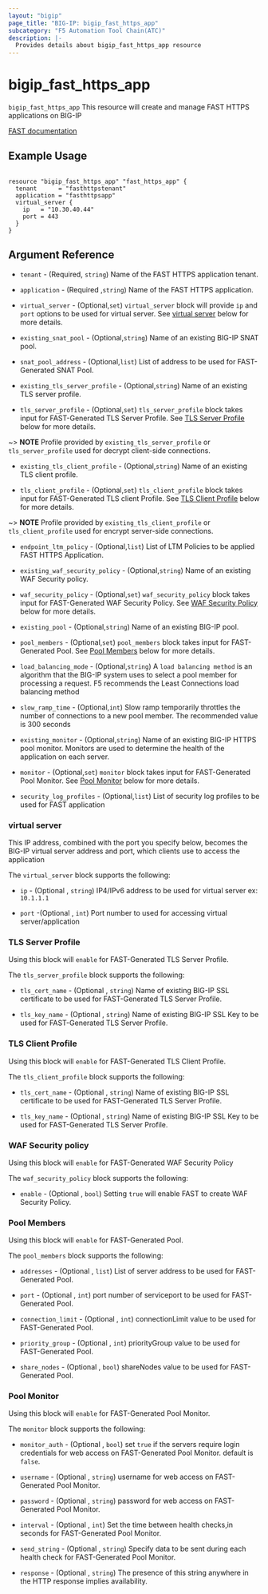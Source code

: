 ```yaml
---
layout: "bigip"
page_title: "BIG-IP: bigip_fast_https_app"
subcategory: "F5 Automation Tool Chain(ATC)"
description: |-
  Provides details about bigip_fast_https_app resource
---
```


# bigip_fast_https_app

`bigip_fast_https_app` This resource will create and manage FAST HTTPS applications on BIG-IP 

[FAST documentation](https://clouddocs.f5.com/products/extensions/f5-appsvcs-templates/latest/)

## Example Usage

```hcl

resource "bigip_fast_https_app" "fast_https_app" {
  tenant      = "fasthttpstenant"
  application = "fasthttpsapp"
  virtual_server {
    ip   = "10.30.40.44"
    port = 443
  }
}

```

## Argument Reference

* `tenant` - (Required, `string`) Name of the FAST HTTPS application tenant.

* `application` - (Required ,`string`) Name of the FAST HTTPS application.

* `virtual_server` - (Optional,`set`) `virtual_server` block will provide `ip` and `port` options to be used for virtual server.
See [virtual server](#virtual-server) below for more details. 

* `existing_snat_pool` - (Optional,`string`) Name of an existing BIG-IP SNAT pool.

* `snat_pool_address` - (Optional,`list`) List of address to be used for FAST-Generated SNAT Pool.

* `existing_tls_server_profile` - (Optional,`string`) Name of an existing TLS server profile.

* `tls_server_profile` - (Optional,`set`) `tls_server_profile` block takes input for FAST-Generated TLS Server Profile.
See [TLS Server Profile](#tls-server-profile) below for more details.

~> **NOTE** Profile provided by `existing_tls_server_profile` or `tls_server_profile` used for decrypt client-side connections.

* `existing_tls_client_profile` - (Optional,`string`) Name of an existing TLS client profile.

* `tls_client_profile` - (Optional,`set`) `tls_client_profile` block takes input for FAST-Generated TLS client Profile.
See [TLS Client Profile](#tls-client-profile) below for more details.

~> **NOTE** Profile provided by `existing_tls_client_profile` or `tls_client_profile` used for encrypt server-side connections.

* `endpoint_ltm_policy` - (Optional,`list`) List of LTM Policies to be applied FAST HTTPS Application.

* `existing_waf_security_policy` - (Optional,`string`) Name of an existing WAF Security policy.

* `waf_security_policy` - (Optional,`set`) `waf_security_policy` block takes input for FAST-Generated WAF Security Policy.
See [WAF Security Policy](#waf-security-policy) below for more details.

* `existing_pool` - (Optional,`string`) Name of an existing BIG-IP pool.

* `pool_members` - (Optional,`set`) `pool_members` block takes input for FAST-Generated Pool.
See [Pool Members](#pool-members) below for more details.
      
* `load_balancing_mode` - (Optional,`string`) A `load balancing method` is an algorithm that the BIG-IP system uses to select a pool member for processing a request. F5 recommends the Least Connections load balancing method
    
* `slow_ramp_time` - (Optional,`int`) Slow ramp temporarily throttles the number of connections to a new pool member. The recommended value is 300 seconds
                                            
* `existing_monitor` - (Optional,`string`) Name of an existing BIG-IP HTTPS pool monitor. Monitors are used to determine the health of the application on each server.

* `monitor` - (Optional,`set`) `monitor` block takes input for FAST-Generated Pool Monitor.
See [Pool Monitor](#pool-monitor) below for more details.

* `security_log_profiles` - (Optional,`list`) List of security log profiles to be used for FAST application

### virtual server
This IP address, combined with the port you specify below, becomes the BIG-IP virtual server address and port, which clients use to access the application

The `virtual_server` block supports the following:

* `ip` - (Optional , `string`) IP4/IPv6 address to be used for virtual server ex: `10.1.1.1`

* `port` -(Optional , `int`) Port number to used for accessing virtual server/application


### TLS Server Profile
Using this block will `enable` for FAST-Generated TLS Server Profile.

The `tls_server_profile` block supports the following:

* `tls_cert_name` - (Optional , `string`) Name of existing BIG-IP SSL certificate to be used for FAST-Generated TLS Server Profile.

* `tls_key_name` - (Optional , `string`) Name of existing BIG-IP SSL Key to be used for FAST-Generated TLS Server Profile.

### TLS Client Profile
Using this block will `enable` for FAST-Generated TLS Client Profile.

The `tls_client_profile` block supports the following:

* `tls_cert_name` - (Optional , `string`) Name of existing BIG-IP SSL certificate to be used for FAST-Generated TLS Server Profile.

* `tls_key_name` - (Optional , `string`) Name of existing BIG-IP SSL Key to be used for FAST-Generated TLS Server Profile.

### WAF Security policy
Using this block will `enable` for FAST-Generated WAF Security Policy

The `waf_security_policy` block supports the following:

* `enable` - (Optional , `bool`) Setting `true` will enable FAST to create WAF Security Policy.

### Pool Members

Using this block will `enable` for FAST-Generated Pool.

The `pool_members` block supports the following:

* `addresses` - (Optional , `list`) List of server address to be used for FAST-Generated Pool.

* `port` - (Optional , `int`) port number of serviceport to be used for FAST-Generated Pool.

* `connection_limit` - (Optional , `int`) connectionLimit value to be used for FAST-Generated Pool.

* `priority_group` - (Optional , `int`) priorityGroup value to be used for FAST-Generated Pool.

* `share_nodes` - (Optional , `bool`) shareNodes value to be used for FAST-Generated Pool.


### Pool Monitor

Using this block will `enable` for FAST-Generated Pool Monitor.

The `monitor` block supports the following:

* `monitor_auth` - (Optional , `bool`) set `true` if the servers require login credentials for web access on FAST-Generated Pool Monitor. default is `false`.

* `username` - (Optional , `string`) username for web access on FAST-Generated Pool Monitor.

* `password` - (Optional , `string`) password for web access on FAST-Generated Pool Monitor.

* `interval` - (Optional , `int`) Set the time between health checks,in seconds for FAST-Generated Pool Monitor. 

* `send_string` - (Optional , `string`) Specify data to be sent during each health check for FAST-Generated Pool Monitor.

* `response` - (Optional , `string`) The presence of this string anywhere in the HTTP response implies availability.

